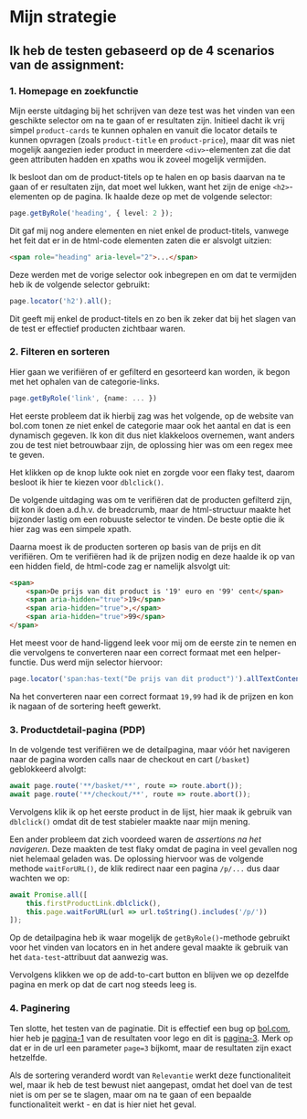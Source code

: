 # Mijn strategie

## Ik heb de testen gebaseerd op de 4 scenarios van de assignment:

### 1. Homepage en zoekfunctie

Mijn eerste uitdaging bij het schrijven van deze test was het vinden van een geschikte selector om na te gaan of er resultaten zijn. Initieel dacht ik vrij simpel `product-cards` te kunnen ophalen en vanuit die locator details te kunnen opvragen (zoals `product-title` en `product-price`), maar dit was niet mogelijk aangezien ieder product in meerdere `<div>`-elementen zat die dat geen attributen hadden en xpaths wou ik zoveel mogelijk vermijden.  

Ik besloot dan om de product-titels op te halen en op basis daarvan na te gaan of er resultaten zijn, dat moet wel lukken, want het zijn de enige `<h2>`-elementen op de pagina. Ik haalde deze op met de volgende selector:

```ts
page.getByRole('heading', { level: 2 });
```  

Dit gaf mij nog andere elementen en niet enkel de product-titels, vanwege het feit dat er in de html-code elementen zaten die er alsvolgt uitzien:

```html
<span role="heading" aria-level="2">...</span> 
``` 

Deze werden met de vorige selector ook inbegrepen en om dat te vermijden heb ik de volgende selector gebruikt:

```ts
page.locator('h2').all();
```

Dit geeft mij enkel de product-titels en zo ben ik zeker dat bij het slagen van de test er effectief producten zichtbaar waren.


### 2. Filteren en sorteren

Hier gaan we verifiëren of er gefilterd en gesorteerd kan worden, ik begon met het ophalen van de categorie-links.

```ts
page.getByRole('link', {name: ... })
```

Het eerste probleem dat ik hierbij zag was het volgende, op de website van bol.com tonen ze niet enkel de categorie maar ook het aantal en dat is een dynamisch gegeven. Ik kon dit dus niet klakkeloos overnemen, want anders zou de test niet betrouwbaar zijn, de oplossing hier was om een regex mee te geven.

Het klikken op de knop lukte ook niet en zorgde voor een flaky test, daarom besloot ik hier te kiezen voor `dblclick()`.

De volgende uitdaging was om te verifiëren dat de producten gefilterd zijn, dit kon ik doen a.d.h.v. de breadcrumb, maar de html-structuur maakte het bijzonder lastig om een robuuste selector te vinden. De beste optie die ik hier zag was een simpele xpath.

Daarna moest ik de producten sorteren op basis van de prijs en dit verifiëren. Om te verifiëren had ik de prijzen nodig en deze haalde ik op van een hidden field, de html-code zag er namelijk alsvolgt uit:

```html
<span>
    <span>De prijs van dit product is '19' euro en '99' cent</span>
    <span aria-hidden="true">19</span>
    <span aria-hidden="true">,</span>
    <span aria-hidden="true">99</span>
</span>
```

Het meest voor de hand-liggend leek voor mij om de eerste zin te nemen en die vervolgens te converteren naar een correct formaat met een helper-functie. Dus werd mijn selector hiervoor:

```ts
page.locator('span:has-text("De prijs van dit product")').allTextContents();
```

Na het converteren naar een correct formaat `19,99` had ik de prijzen en kon ik nagaan of de sortering heeft gewerkt. 


### 3. Productdetail-pagina (PDP)

In de volgende test verifiëren we de detailpagina, maar vóór het navigeren naar de pagina worden calls naar de checkout en cart (`/basket`) geblokkeerd alvolgt:

```ts
await page.route('**/basket/**', route => route.abort());
await page.route('**/checkout/**', route => route.abort());
```

Vervolgens klik ik op het eerste product in de lijst, hier maak ik gebruik van `dblclick()` omdat dit de test stabieler maakte naar mijn mening. 

Een ander probleem dat zich voordeed waren de *assertions na het navigeren*. Deze maakten de test flaky omdat de pagina in veel gevallen nog niet helemaal geladen was. De oplossing hiervoor was de volgende methode `waitForURL()`, de klik redirect naar een pagina `/p/...` dus daar wachten we op:

```ts
await Promise.all([
    this.firstProductLink.dblclick(),
    this.page.waitForURL(url => url.toString().includes('/p/'))
]); 
```

Op de detailpagina heb ik waar mogelijk de `getByRole()`-methode gebruikt voor het vinden van locators en in het andere geval maakte ik gebruik van het `data-test`-attribuut dat aanwezig was.

Vervolgens klikken we op de add-to-cart button en blijven we op dezelfde pagina en merk op dat de cart nog steeds leeg is.


### 4. Paginering 

Ten slotte, het testen van de paginatie. Dit is effectief een bug op [bol.com](https://bol.com), hier heb je [pagina-1](https://www.bol.com/nl/nl/s/?searchtext=lego) van de resultaten voor lego en dit is [pagina-3](https://www.bol.com/nl/nl/s/?searchtext=lego&page=3&bltgh=60cd04c7-17f1-45a9-bb91-b85cf594e87d.g.i.QueryContextHook). Merk op dat er in de url een parameter `page=3` bijkomt, maar de resultaten zijn exact hetzelfde. 

Als de sortering veranderd wordt van `Relevantie` werkt deze functionaliteit wel, maar ik heb de test bewust niet aangepast, omdat het doel van de test niet is om per se te slagen, maar om na te gaan of een bepaalde functionaliteit werkt - en dat is hier niet het geval.